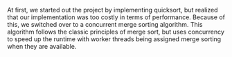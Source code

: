 At first, we started out the project by implementing quicksort, but realized that our implementation was too costly in terms of performance. Because of this, we switched over to a concurrent merge sorting algorithm. This algorithm follows the classic principles of merge sort, but uses concurrency to speed up the runtime with worker threads being assigned merge sorting when they are available.